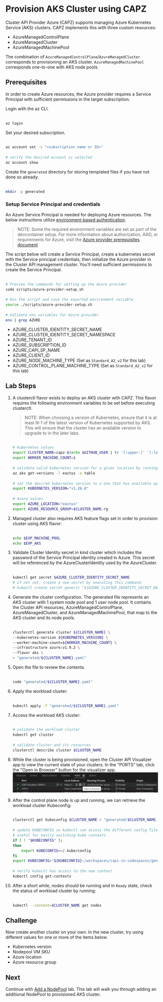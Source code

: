 # Provision AKS Cluster using CAPZ

Cluster API Provider Azure (CAPZ) supports managing Azure Kubernetes Service (AKS) clusters. CAPZ implements this with three custom resources:

- AzureManagedControlPlane
- AzureManagedCluster
- AzureManagedMachinePool

The combination of `AzureManagedControlPlane`/`AzureManagedCluster` corresponds to provisioning an AKS cluster. `AzureManagedMachinePool` corresponds one-to-one with AKS node pools.

## Prerequisites

In order to create Azure resources, the Azure provider requires a Service Principal with sufficient permissions in the target subscription.

Login with the az CLI.

```bash

az login

```

Set your desired subscription.

```bash

az account set -s "<subscription name or ID>"

# verify the desired account is selected
az account show

```

Create the `generated` directory for storing templated files if you have not done so already.

```bash

mkdir -p generated

```

### Setup Service Principal and credentials

An Azure Service Principal is needed for deploying Azure resources. The below instructions utilize [environment-based authentication](https://docs.microsoft.com/en-us/go/azure/azure-sdk-go-authorization#use-environment-based-authentication).

> NOTE: Some the required environment variables are set as part of the devcontainer setup. For more information about authorization, AAD, or requirements for Azure, visit the [Azure provider prerequisites document](https://capz.sigs.k8s.io/topics/getting-started.html#prerequisites)

The script below will create a Service Principal, create a kubernetes secret with the Service principal credentials, then initialize the Azure provider in the Cluster API management cluster.
You'll need sufficient permissions to create the Service Principal.

```bash

# Preview the commands for setting up the Azure provider
code scripts/azure-provider-setup.sh

# Run the script and save the exported environment variable
source ./scripts/azure-provider-setup.sh

# Validate env variables for Azure provider
env | grep AZURE

```

- AZURE_CLUSTER_IDENTITY_SECRET_NAME
- AZURE_CLUSTER_IDENTITY_SECRET_NAMESPACE
- AZURE_TENANT_ID
- AZURE_SUBSCRIPTION_ID
- AZURE_CAPI_SP_NAME
- AZURE_CLIENT_ID
- AZURE_NODE_MACHINE_TYPE (Set as `Standard_A2_v2` for this lab)
- AZURE_CONTROL_PLANE_MACHINE_TYPE (Set as `Standard_A2_v2` for this lab)

## Lab Steps

1. A clusterctl flavor exists to deploy an AKS cluster with CAPZ. This flavor requires the following environment variables to be set before executing clusterctl.

    > NOTE: When choosing a version of Kubernetes, ensure that it is at least N-1 of the latest version of Kubernetes supported by AKS. This will ensure that the cluster has an available version to upgrade to in the later labs.

    ```bash

    # Kubernetes values
    export CLUSTER_NAME=capz-$(echo $GITHUB_USER | tr '[:upper:]' '[:lower:]')-aks
    export WORKER_MACHINE_COUNT=1

    # validate valid kubernetes version for a given location by running
    az aks get-versions -l eastus -o table

    # set the desired kubernetes version to a one that has available upgrades
    export KUBERNETES_VERSION="v1.26.0"

    # Azure values
    export AZURE_LOCATION="eastus"
    export AZURE_RESOURCE_GROUP=$CLUSTER_NAME-rg

    ```

2. Managed cluster also requires AKS feature flags set in order to provision cluster using AKS flavor:

    ```bash

    echo $EXP_MACHINE_POOL
    echo $EXP_AKS

    ```

3. Validate Cluster Identity secret in kind cluster which includes the password of the Service Principal identity created in Azure. This secret will be referenced by the AzureClusterIdentity used by the AzureCluster.

    ```bash

    kubectl get secret $AZURE_CLUSTER_IDENTITY_SECRET_NAME
    # if not set, create a new secret by executing this command:
    # kubectl create secret generic "${AZURE_CLUSTER_IDENTITY_SECRET_NAME}" --from-literal=clientSecret="${AZURE_CLIENT_SECRET}" --namespace "${AZURE_CLUSTER_IDENTITY_SECRET_NAMESPACE}"

    ```

4. Generate the cluster configuration. The generated file represents an AKS cluster with 1 system node pool and 1 user node pool. It contains the Cluster API resources, AzureManagedControlPlane, AzureManagedCluster, and AzureManagedMachinePool, that map to the AKS cluster and its node pools.

    ```bash

    clusterctl generate cluster ${CLUSTER_NAME} \
    --kubernetes-version ${KUBERNETES_VERSION} \
    --worker-machine-count=${WORKER_MACHINE_COUNT} \
    --infrastructure azure:v1.9.2 \
    --flavor aks \
    > "generated/${CLUSTER_NAME}.yaml"

    ```

5. Open the file to review the contents.

    ```bash

    code "generated/${CLUSTER_NAME}.yaml"

    ```

6. Apply the workload cluster:

    ```bash

    kubectl apply -f "generated/${CLUSTER_NAME}.yaml"

    ```

7. Access the workload AKS cluster:

    ```bash

    # validate the workload cluster
    kubectl get cluster

    # validate cluster and its resources
    clusterctl describe cluster $CLUSTER_NAME

    ```

8. While the cluster is being provisioned, open the Cluster API Visualizer app to view the current state of your clusters.
  In the "PORTS" tab, click the "Open in Browser" button for the visualizer app.
  ![Open Cluster API Visualizer](/images/open-capi-visualizer.png)

9. After the control plane node is up and running, we can retrieve the workload cluster Kubeconfig:

    ```bash

    clusterctl get kubeconfig $CLUSTER_NAME > "generated/$CLUSTER_NAME.kubeconfig"

    # update KUBECONFIG so kubectl can access the different config files.
    # useful for easily switching kube contexts
    if [ ! "$KUBECONFIG" ];
    then
        export KUBECONFIG=~/.kube/config
    fi
    export KUBECONFIG="${KUBECONFIG}:/workspaces/capi-in-codespaces/generated/${CLUSTER_NAME}.kubeconfig"

    # verify kubectl has access to the new context
    kubectl config get-contexts

    ```

10. After a short while, nodes should be running and in `Ready` state, check the status of workload cluster by running:

    ```bash

    kubectl --context=$CLUSTER_NAME get nodes

    ```

## Challenge

Now create another cluster on your own. In the new cluster, try using different values for one or more of the items below.

- Kubernetes version
- Nodepool VM SKU
- Azure location
- Azure resource group

## Next

Continue with [Add a NodePool](./3-add-nodepool.md) lab. This lab will walk you through adding an additional NodePool to provisioned AKS cluster.
